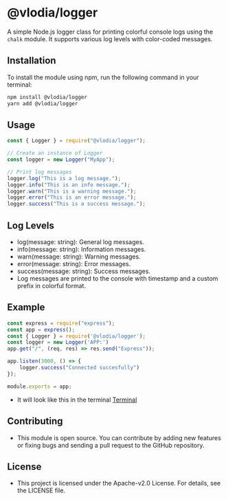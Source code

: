 # @vlodia/logger

A simple Node.js logger class for printing colorful console logs using the `chalk` module. It supports various log levels with color-coded messages.

## Installation

To install the module using npm, run the following command in your terminal:

```bash
npm install @vlodia/logger
yarn add @vlodia/logger
```
## Usage
```javascript
const { Logger } = require("@vlodia/logger");

// Create an instance of Logger
const logger = new Logger("MyApp");

// Print log messages
logger.log("This is a log message.");
logger.info("This is an info message.");
logger.warn("This is a warning message.");
logger.error("This is an error message.");
logger.success("This is a success message.");
```
## Log Levels
* log(message: string): General log messages.
* info(message: string): Information messages.
* warn(message: string): Warning messages.
* error(message: string): Error messages.
* success(message: string): Success messages.
* Log messages are printed to the console with timestamp and a custom prefix in colorful format.

## Example
```javascript
const express = require("express");
const app = express();
const { Logger } = require('@vlodia/logger');
const logger = new Logger('APP:')
app.get("/", (req, res) => res.send("Express"));

app.listen(3000, () => {
    logger.success("Connected succesfully")
});

module.exports = app;
```
* It will look like this in the terminal
[Terminal](https://cdn.discordapp.com/attachments/1254740352515178557/1256532463031685150/image.png?ex=66811c8c&is=667fcb0c&hm=19cda13e119c2e30f39781d58baedfc3c1be4b1999a1aa740c0437891feb2d18&)

## Contributing
* This module is open source. You can contribute by adding new features or fixing bugs and sending a pull request to the GitHub repository.

## License
* This project is licensed under the Apache-v2.0 License. For details, see the LICENSE file.
